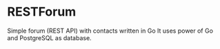 # RESTForum
Simple forum (REST API) with contacts written in Go
It uses power of Go and PostgreSQL as database.
